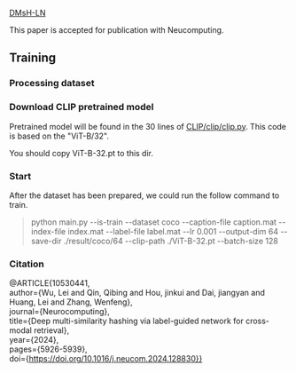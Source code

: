 [DMsH-LN](https://www.sciencedirect.com/science/article/pii/S0925231224016011)

This paper is accepted for publication with Neucomputing.

## Training

### Processing dataset


### Download CLIP pretrained model
Pretrained model will be found in the 30 lines of [CLIP/clip/clip.py](https://github.com/openai/CLIP/blob/main/clip/clip.py). This code is based on the "ViT-B/32".

You should copy ViT-B-32.pt to this dir.

### Start

After the dataset has been prepared, we could run the follow command to train.
> python main.py --is-train --dataset coco --caption-file caption.mat --index-file index.mat --label-file label.mat --lr 0.001 --output-dim 64 --save-dir ./result/coco/64 --clip-path ./ViT-B-32.pt --batch-size 128

### Citation
@ARTICLE{10530441,  
  author={Wu, Lei and Qin, Qibing and Hou, jinkui and Dai, jiangyan and Huang, Lei and Zhang, Wenfeng},  
  journal={Neurocomputing},  
  title={Deep multi-similarity hashing via label-guided network for cross-modal retrieval},  
  year={2024},  
  pages={5926-5939},  
  doi={https://doi.org/10.1016/j.neucom.2024.128830}}
